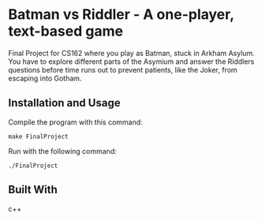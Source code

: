 # Batman vs Riddler - A one-player, text-based game 

Final Project for CS162 where you play as Batman, stuck in Arkham Asylum. You have to explore different parts of the Asymium and answer the Riddlers questions before time runs out to prevent patients, like the Joker, from escaping into Gotham.  


## Installation and Usage
Compile the program with this command:
```
make FinalProject
```
Run with the following command:
```unix
./FinalProject
```

## Built With
c++

